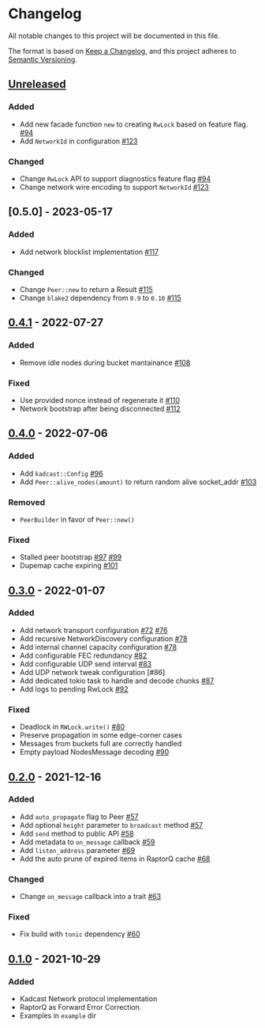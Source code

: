 # Changelog

All notable changes to this project will be documented in this file.

The format is based on [Keep a Changelog](https://keepachangelog.com/en/1.0.0/),
and this project adheres to [Semantic Versioning](https://semver.org/spec/v2.0.0.html).

## [Unreleased]

### Added

- Add new facade function `new` to creating `RwLock` based on feature flag. [#94]
- Add `NetworkId` in configuration [#123]

### Changed

- Change `RwLock` API to support diagnostics feature flag [#94]
- Change network wire encoding to support `NetworkId` [#123]

## [0.5.0] - 2023-05-17

### Added
- Add network blocklist implementation [#117]

### Changed 
- Change `Peer::new` to return a Result [#115]
- Change `blake2` dependency from `0.9` to `0.10` [#115]

## [0.4.1] - 2022-07-27

### Added
- Remove idle nodes during bucket mantainance [#108]

### Fixed
- Use provided nonce instead of regenerate it [#110]
- Network bootstrap after being disconnected [#112]

## [0.4.0] - 2022-07-06
### Added

- Add `kadcast::Config` [#96]
- Add `Peer::alive_nodes(amount)` to return random alive socket_addr [#103]

### Removed

- `PeerBuilder` in favor of `Peer::new()`

### Fixed

- Stalled peer bootstrap [#97] [#99]
- Dupemap cache expiring [#101]

## [0.3.0] - 2022-01-07
### Added

- Add network transport configuration [#72] [#76]
- Add recursive NetworkDiscovery configuration [#78]
- Add internal channel capacity configuration [#78]
- Add configurable FEC redundancy [#82]
- Add configurable UDP send interval [#83]
- Add UDP network tweak configuration [#86]
- Add dedicated tokio task to handle and decode chunks [#87]
- Add logs to pending RwLock [#92]

### Fixed

- Deadlock in `RWLock.write()` [#80]
- Preserve propagation in some edge-corner cases
- Messages from buckets full are correctly handled 
- Empty payload NodesMessage decoding [#90]

## [0.2.0] - 2021-12-16

### Added

- Add `auto_propagate` flag to Peer [#57]
- Add optional `height` parameter to `broadcast` method [#57]
- Add `send` method to public API [#58]
- Add metadata to `on_message` callback [#59]
- Add `listen_address` parameter [#69]
- Add the auto prune of expired items in RaptorQ cache [#68]

### Changed

- Change `on_message` callback into a trait [#63]

### Fixed

- Fix build with `tonic` dependency [#60]

## [0.1.0] - 2021-10-29

### Added

- Kadcast Network protocol implementation
- RaptorQ as Forward Error Correction.
- Examples in `example` dir

[#57]: https://github.com/dusk-network/kadcast/issues/57
[#58]: https://github.com/dusk-network/kadcast/issues/58
[#59]: https://github.com/dusk-network/kadcast/issues/59
[#60]: https://github.com/dusk-network/kadcast/issues/60
[#63]: https://github.com/dusk-network/kadcast/issues/63
[#68]: https://github.com/dusk-network/kadcast/issues/68
[#69]: https://github.com/dusk-network/kadcast/issues/69
[#72]: https://github.com/dusk-network/kadcast/issues/72
[#76]: https://github.com/dusk-network/kadcast/issues/76
[#78]: https://github.com/dusk-network/kadcast/issues/78
[#80]: https://github.com/dusk-network/kadcast/issues/80
[#82]: https://github.com/dusk-network/kadcast/issues/82
[#83]: https://github.com/dusk-network/kadcast/issues/83
[#87]: https://github.com/dusk-network/kadcast/issues/87
[#90]: https://github.com/dusk-network/kadcast/issues/90
[#92]: https://github.com/dusk-network/kadcast/issues/92
[#94]: https://github.com/dusk-network/kadcast/issues/94
[#96]: https://github.com/dusk-network/kadcast/issues/96
[#97]: https://github.com/dusk-network/kadcast/issues/97
[#99]: https://github.com/dusk-network/kadcast/issues/99
[#101]: https://github.com/dusk-network/kadcast/issues/101
[#103]: https://github.com/dusk-network/kadcast/issues/103
[#108]: https://github.com/dusk-network/kadcast/issues/108
[#110]: https://github.com/dusk-network/kadcast/issues/110
[#112]: https://github.com/dusk-network/kadcast/issues/112
[#115]: https://github.com/dusk-network/kadcast/issues/115
[#117]: https://github.com/dusk-network/kadcast/issues/117
[#123]: https://github.com/dusk-network/kadcast/issues/123

<!-- Releases -->

[Unreleased]: https://github.com/dusk-network/kadcast/compare/v0.5.0...HEAD
[0.5.1]: https://github.com/dusk-network/kadcast/compare/v0.4.1...v0.5.0
[0.4.1]: https://github.com/dusk-network/kadcast/compare/v0.4.0...v0.4.1
[0.4.0]: https://github.com/dusk-network/kadcast/compare/v0.3.0...v0.4.0
[0.3.0]: https://github.com/dusk-network/kadcast/compare/v0.2.0...v0.3.0
[0.2.0]: https://github.com/dusk-network/kadcast/compare/v0.1.0...v0.2.0
[0.1.0]: https://github.com/dusk-network/kadcast/releases/tag/v0.1.0
